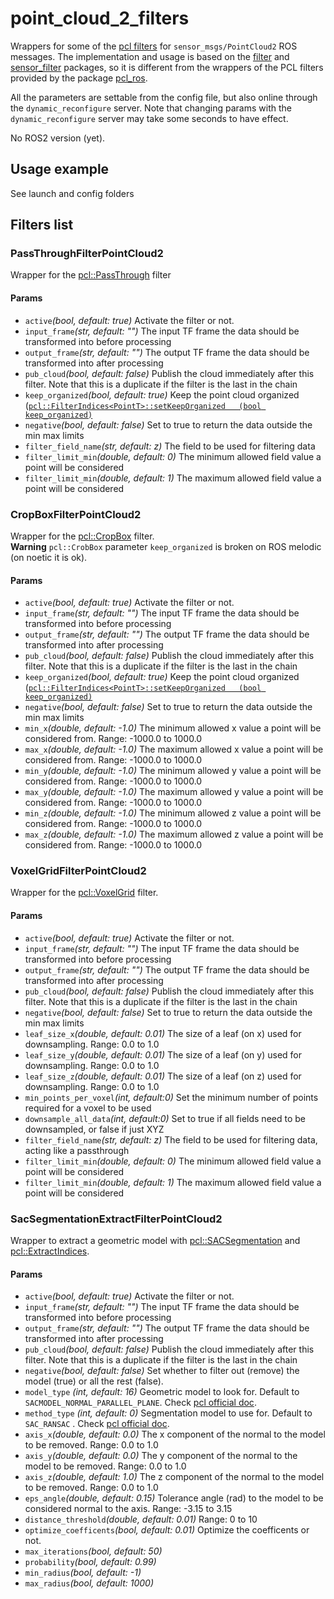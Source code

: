 # point_cloud_2_filters
Wrappers for some of the [pcl filters](https://pointclouds.org/documentation/group__filters.html) for `sensor_msgs/PointCloud2` ROS messages. The implementation and usage is based on the [filter](https://wiki.ros.org/filters) and [sensor_filter](https://wiki.ros.org/sensor_filters) packages, so it is different from the wrappers of the PCL filters provided by the package [pcl_ros](https://wiki.ros.org/pcl_ros/Tutorials/filters).

All the parameters are settable from the config file, but also online through the `dynamic_reconfigure` server. 
Note that changing params with the `dynamic_reconfigure` server may take some seconds to have effect.

No ROS2 version (yet).

## Usage example
See launch and config folders

## Filters list
### PassThroughFilterPointCloud2
Wrapper for the [pcl::PassThrough](https://pointclouds.org/documentation/classpcl_1_1_pass_through_3_01pcl_1_1_p_c_l_point_cloud2_01_4.html) filter 
#### Params
-  `active`*(bool, default: true)* Activate the filter or not.
-  `input_frame`*(str, default: "")* The input TF frame the data should be transformed into before processing
-  `output_frame`*(str, default: "")* The output TF frame the data should be transformed into after processing
-  `pub_cloud`*(bool, default: false)* Publish the cloud immediately after this filter. Note that this is a duplicate if the filter is the last in the chain
-  `keep_organized`*(bool, default: true)* Keep the point cloud organized ([`pcl::FilterIndices<PointT>::setKeepOrganized	(bool keep_organized)`](https://pointclouds.org/documentation/classpcl_1_1_filter_indices.html#a21eb00357056c0cc432cd03afa84d08c)
-  `negative`*(bool, default: false)* Set to true to return the data outside the min max limits
-  `filter_field_name`*(str, default: z)* The field to be used for filtering data
-  `filter_limit_min`*(double, default: 0)* The minimum allowed field value a point will be considered
-  `filter_limit_min`*(double, default: 1)* The maximum allowed field value a point will be considered

### CropBoxFilterPointCloud2
Wrapper for the [pcl::CropBox](https://pointclouds.org/documentation/classpcl_1_1_crop_box_3_01pcl_1_1_p_c_l_point_cloud2_01_4.html) filter.  
**Warning** `pcl::CrobBox` parameter `keep_organized` is broken on ROS melodic (on noetic it is ok).
#### Params
-  `active`*(bool, default: true)* Activate the filter or not.
-  `input_frame`*(str, default: "")* The input TF frame the data should be transformed into before processing
-  `output_frame`*(str, default: "")* The output TF frame the data should be transformed into after processing
-  `pub_cloud`*(bool, default: false)* Publish the cloud immediately after this filter. Note that this is a duplicate if the filter is the last in the chain
-  `keep_organized`*(bool, default: true)* Keep the point cloud organized ([`pcl::FilterIndices<PointT>::setKeepOrganized	(bool keep_organized)`](https://pointclouds.org/documentation/classpcl_1_1_filter_indices.html#a21eb00357056c0cc432cd03afa84d08c)
-  `negative`*(bool, default: false)* Set to true to return the data outside the min max limits
-  `min_x`*(double, default: -1.0)* The minimum allowed x value a point will be considered from. Range: -1000.0 to 1000.0
-  `max_x`*(double, default: -1.0)* The maximum allowed x value a point will be considered from. Range: -1000.0 to 1000.0
-  `min_y`*(double, default: -1.0)* The minimum allowed y value a point will be considered from. Range: -1000.0 to 1000.0
-  `max_y`*(double, default: -1.0)* The maximum allowed y value a point will be considered from. Range: -1000.0 to 1000.0
-  `min_z`*(double, default: -1.0)* The minimum allowed z value a point will be considered from. Range: -1000.0 to 1000.0
-  `max_z`*(double, default: -1.0)* The maximum allowed z value a point will be considered from. Range: -1000.0 to 1000.0

### VoxelGridFilterPointCloud2
Wrapper for the [pcl::VoxelGrid](https://pointclouds.org/documentation/classpcl_1_1_voxel_grid.html) filter.  
#### Params
-  `active`*(bool, default: true)* Activate the filter or not.
-  `input_frame`*(str, default: "")* The input TF frame the data should be transformed into before processing
-  `output_frame`*(str, default: "")* The output TF frame the data should be transformed into after processing
-  `pub_cloud`*(bool, default: false)* Publish the cloud immediately after this filter. Note that this is a duplicate if the filter is the last in the chain
-  `negative`*(bool, default: false)* Set to true to return the data outside the min max limits
-  `leaf_size_x`*(double, default: 0.01)* The size of a leaf (on x) used for downsampling. Range: 0.0 to 1.0
-  `leaf_size_y`*(double, default: 0.01)* The size of a leaf (on y) used for downsampling. Range: 0.0 to 1.0
-  `leaf_size_z`*(double, default: 0.01)* The size of a leaf (on z) used for downsampling. Range: 0.0 to 1.0
-  `min_points_per_voxel`*(int, default:0)* Set the minimum number of points required for a voxel to be used
-  `downsample_all_data`*(int, default:0)* Set to true if all fields need to be downsampled, or false if just XYZ
-  `filter_field_name`*(str, default: z)* The field to be used for filtering data, acting like a passthrough
-  `filter_limit_min`*(double, default: 0)* The minimum allowed field value a point will be considered
-  `filter_limit_min`*(double, default: 1)* The maximum allowed field value a point will be considered

### SacSegmentationExtractFilterPointCloud2
Wrapper to extract a geometric model with [pcl::SACSegmentation](https://pointclouds.org/documentation/classpcl_1_1_s_a_c_segmentation.html) and [pcl::ExtractIndices](https://pointclouds.org/documentation/classpcl_1_1_extract_indices.html).
#### Params
-  `active`*(bool, default: true)* Activate the filter or not.
-  `input_frame`*(str, default: "")* The input TF frame the data should be transformed into before processing
-  `output_frame`*(str, default: "")* The output TF frame the data should be transformed into after processing
-  `pub_cloud`*(bool, default: false)* Publish the cloud immediately after this filter. Note that this is a duplicate if the filter is the last in the chain
-  `negative`*(bool, default: false)* Set whether to filter out (remove) the model (true) or all the rest (false).
- `model_type` *(int, default: 16)* Geometric model to look for. Default to `SACMODEL_NORMAL_PARALLEL_PLANE`. Check [pcl official doc](https://pointclouds.org/documentation/group__sample__consensus.html).
- `method_type` *(int, default: 0)* Segmentation model to use for. Default to `SAC_RANSAC` . Check [pcl official doc](https://pointclouds.org/documentation/group__sample__consensus.html).
-  `axis_x`*(double, default: 0.0)* The x component of the normal to the model to be removed. Range: 0.0 to 1.0
-  `axis_y`*(double, default: 0.0)* The y component of the normal to the model to be removed. Range: 0.0 to 1.0
-  `axis_z`*(double, default: 1.0)* The z component of the normal to the model to be removed. Range: 0.0 to 1.0
-  `eps_angle`*(double, default: 0.15)* Tolerance angle (rad) to the model to be considered normal to the axis. Range: -3.15 to 3.15
-  `distance_threshold`*(double, default: 0.01)*  Range: 0 to 10
-  `optimize_coefficents`*(bool, default: 0.01)* Optimize the coefficents or not.
-  `max_iterations`*(bool, default: 50)* 
-  `probability`*(bool, default: 0.99)* 
-  `min_radius`*(bool, default: -1)* 
-  `max_radius`*(bool, default: 1000)* 

